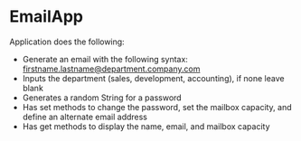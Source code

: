 # EmailApp

Application does the following:
- Generate an email with the following syntax: firstname.lastname@department.company.com
- Inputs the department (sales, development, accounting), if none leave blank
- Generates a random String for a password
- Has set methods to change the password, set the mailbox capacity, and define an alternate email address
- Has get methods to display the name, email, and mailbox capacity
